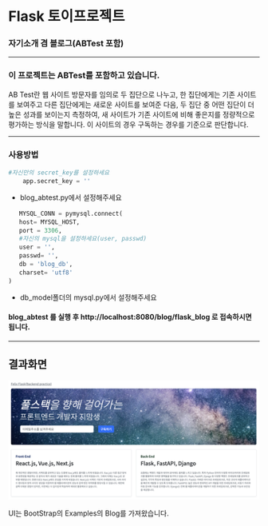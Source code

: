 # Flask 토이프로젝트

### 자기소개 겸 블로그(ABTest 포함)

---

### 이 프로젝트는 ABTest를 포함하고 있습니다.

AB Test란 웹 사이트 방문자를 임의로 두 집단으로 나누고, 한 집단에게는 기존 사이트를 보여주고 다른 집단에게는 새로운 사이트를 보여준 다음, 두 집단 중 어떤 집단이 더 높은 성과를 보이는지 측정하여, 새 사이트가 기존 사이트에 비해 좋은지를 정량적으로 평가하는 방식을 말합니다. 이 사이트의 경우 구독하는 경우를 기준으로 판단합니다.

---

### 사용방법

```python
#자신만의 secret_key를 설정하세요
    app.secret_key = ''
```

-   blog_abtest.py에서 설정해주세요

```python
   MYSQL_CONN = pymysql.connect(
   host= MYSQL_HOST,
   port = 3306,
   #자신의 mysql을 설정하세요(user, passwd)
   user = '',
   passwd= '',
   db = 'blog_db',
   charset= 'utf8'
)
```

-   db_model폴더의 mysql.py에서 설정해주세요

#### blog_abtest 를 실행 후 http://localhost:8080/blog/flask_blog 로 접속하시면 됩니다.

---

## 결과화면

![테스트](https://github.com/FelixAhn/simple_flask_project_public/blob/main/template_A.png)

UI는 BootStrap의 Examples의 Blog를 가져왔습니다.
